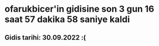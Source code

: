 # ofarukbicer'in gidisine son 3 gun 16 saat 57 dakika 58 saniye kaldi

## Gidis tarihi: 30.09.2022 :(